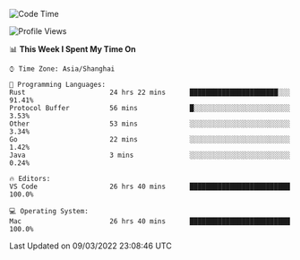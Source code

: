 <!--START_SECTION:waka-->
![Code Time](http://img.shields.io/badge/Code%20Time-1%2C076%20hrs%203%20mins-blue)

![Profile Views](http://img.shields.io/badge/Profile%20Views-9-blue)

📊 **This Week I Spent My Time On** 

```text
⌚︎ Time Zone: Asia/Shanghai

💬 Programming Languages: 
Rust                     24 hrs 22 mins      ██████████████████████░░░   91.41% 
Protocol Buffer          56 mins             █░░░░░░░░░░░░░░░░░░░░░░░░   3.53% 
Other                    53 mins             ░░░░░░░░░░░░░░░░░░░░░░░░░   3.34% 
Go                       22 mins             ░░░░░░░░░░░░░░░░░░░░░░░░░   1.42% 
Java                     3 mins              ░░░░░░░░░░░░░░░░░░░░░░░░░   0.24%

🔥 Editors: 
VS Code                  26 hrs 40 mins      █████████████████████████   100.0%

💻 Operating System: 
Mac                      26 hrs 40 mins      █████████████████████████   100.0%

```


 Last Updated on 09/03/2022 23:08:46 UTC
<!--END_SECTION:waka-->
